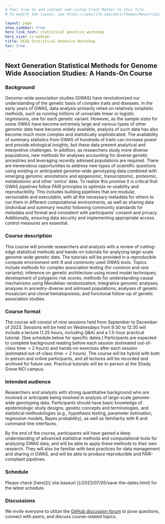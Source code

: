 ```yaml
---
# Feel free to add content and custom Front Matter to this file.
# To modify the layout, see https://jekyllrb.com/docs/themes/#overriding-theme-defaults

layout: page
show_sidebar: true
hero_link_text: statistical genetics workshop
hero_size: is-medium
title: DCEG Statistical Genetics Workshop
toc: true
---
```



## Next Generation Statistical Methods for Genome Wide Association Studies: A Hands-On Course

### Background
Genome-wide association studies (GWAS) have revolutionized our understanding of the
genetic basis of complex traits and diseases. In the early years of GWAS, data analysis
primarily relied on relatively simplistic methods, such as running millions of univariate
linear or logistic regressions, one for each genetic variant. However, as the sample
sizes for some GWAS have become extremely large and various types of other
genomic data have become widely available, analysis of such data has also become
much more complex and statistically sophisticated. The availability of summary statistics
from GWAS of hundreds of traits can increase power and provide etiological insights,
but these data present analytical and interpretive challenges. In addition, as researchers
study more diverse populations, new methods for analyses accounting for diverse
genetic ancestries and leveraging recently admixed populations are required. There are
tremendous opportunities to address new types of scientific questions using existing or
anticipated genome-wide genotyping data combined with emerging genomic
annotations and epigenomic, transcriptomic, proteomic, metabolomic and other ‘omics’
data. To realize this promise it is critical that GWAS pipelines follow FAIR principles to
optimize re-usability and reproducibility. This includes building pipelines that are
modular, versionable and executable, with all the necessary metadata for others to run
them in different computational environments, as well as sharing data (individual and
summary results) following community standards for metadata and format and
consistent with participants’ consent and privacy. Additionally, ensuring data security
and implementing appropriate access control measures are essential.

### Course description
This course will provide researchers and analysts with a review of cutting-edge
statistical methods and hands-on tutorials for analyzing large-scale genome-wide
genetic data. The tutorials will be provided in a reproducible compute environment with
R and commonly used GWAS tools. Topics include methods for complex association
testing (for common and rare variants); inference on genetic architecture using mixed
model techniques; development of polygenic risk scores, methods for understanding
causal mechanisms using Mendelian randomization; integrative genomic analyses;
analyses in ancestry-diverse and admixed populations; analyses of genetic mosaicism
and clonal hematopoiesis; and functional follow-up of genetic association studies.

### Course format
The course will consist of nine sessions held from September to
December of 2023. Sessions will be held on Wednesdays from 9:30 to 12:30 will
include a lecture (1.25 hours, including Q&A) and a 1.5-hour practical tutorial. (See
schedule below for specific dates.) Participants are expected to complete background
reading before each session (estimated out-of-class time: < 2 hours) and hands-on
exercises after each session (estimated out-of-class time: < 2 hours). The course will
be hybrid with both in-person and online participants, and all lectures will be recorded
and archived for future use. Practical tutorials will be in-person at the Shady Grove NCI
campus.

### Intended audience
Researchers and analysts with strong quantitative background who are involved or anticipate being involved in analysis of large-scale genome-wide genotyping data. Participants should have basic knowledge of epidemiologic study designs, genetic concepts and terminologies, and statistical methodologies (e.g., hypothesis testing, parameter estimation, regression models, Bayes probability), as well as familiarity with R and command-line interfaces. 

 

By the end of the course, participants will have gained a deep understanding of advanced statistical methods and computational tools for analyzing GWAS data, and will be able to apply these methods to their own research. They will also be familiar with best practices for data management and sharing in GWAS, and will be able to produce reproducible and FAIR-compliant pipelines. 

### Schedule
Please check [here]({{ site.baseurl }}/2023/07/05/save-the-dates.html) for the latest schedule.

### Discussions
We invite everyone to utilize the [GitHub discussion forum](https://github.com/DCEG-workshops/statgen_workshop_tutorial/discussions) to pose questions, connect with peers, and discuss course-related topics.